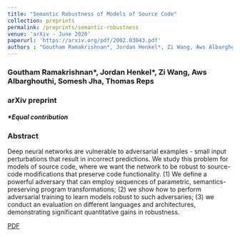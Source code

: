 ```yaml
---
title: "Semantic Robustness of Models of Source Code"
collection: preprints
permalink: /preprints/semantic-robustness
venue: 'arXiv - June 2020'
paperurl: 'https://arxiv.org/pdf/2002.03043.pdf'
authors : "Goutham Ramakrishnan*, Jordan Henkel*, Zi Wang, Aws Albarghouthi, Somesh Jha, Thomas Reps" 
---
```

### Goutham Ramakrishnan\*, Jordan Henkel\*, Zi Wang, Aws Albarghouthi, Somesh Jha, Thomas Reps
### arXiv preprint
##### \*Equal contribution

### Abstract
Deep neural networks are vulnerable to adversarial examples - small input perturbations that result in incorrect predictions. We study this problem for models of source code, where we want the network to be robust to source-code modifications that preserve code functionality. (1) We define a powerful adversary that can employ sequences of parametric, semantics-preserving program transformations; (2) we show how to perform adversarial training to learn models robust to such adversaries; (3) we conduct an evaluation on different languages and architectures, demonstrating significant quantitative gains in robustness.

[PDF](https://arxiv.org/pdf/2002.03043.pdf)

